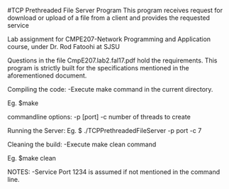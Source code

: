 #TCP Prethreaded File Server Program
This program receives request for download or upload of a file from a client and provides the requested service

Lab assignment for CMPE207-Network Programming and Application course, under Dr. Rod Fatoohi at SJSU

Questions in the file CmpE207.lab2.fal17.pdf hold the requirements. 
This program is strictly built for the specifications mentioned in the aforementioned document.

Compiling the code:
-Execute make command in the current directory.

 Eg. $make


commandline options:
-p [port]
-c number of threads to create

Running the Server:
 Eg. $ ./TCPPrethreadedFileServer -p port -c 7


Cleaning the build:
-Execute make clean command

 Eg. $make clean

NOTES:
-Service Port 1234 is assumed if not mentioned in the command line.
